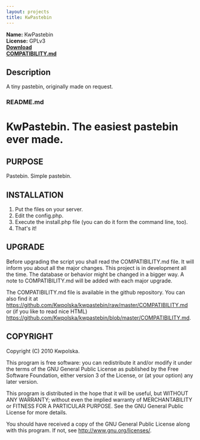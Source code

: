 ```yaml
---
layout: projects
title: KwPastebin
---
```

**Name:** KwPastebin  
**License:** GPLv3  
**[Download](https://github.com/Kwpolska/kwpastebin/tarball/master)**  
**[COMPATIBILITY.md](https://github.com/Kwpolska/kwpastebin/raw/master/COMPATIBILITY.md)**

## Description
A tiny pastebin, originally made on request.

### README.md

KwPastebin. The easiest pastebin ever made.
==============

PURPOSE
-------
Pastebin. Simple pastebin.

INSTALLATION
------------

1. Put the files on your server.
2. Edit the config.php.
3. Execute the install.php file (you can do it form the command line, too).
4. That's it!

UPGRADE
-------

Before upgrading the script you shall read the COMPATIBILITY.md file. It will
inform you about all the major changes.  This project is in development
all the time.  The database or behavior might be changed in a bigger way.  A
note to COMPATIBILITY.md will be added with each major upgrade.

The COMPATIBILITY.md file is available in the github repository.  You can also
find it at
<https://github.com/Kwpolska/kwpastebin/raw/master/COMPATIBILITY.md>
or (if you like to read nice HTML)
<https://github.com/Kwpolska/kwpastebin/blob/master/COMPATIBILITY.md>.

COPYRIGHT
---------
Copyright (C) 2010 Kwpolska.

This program is free software: you can redistribute it and/or modify
it under the terms of the GNU General Public License as published by
the Free Software Foundation, either version 3 of the License, or
(at your option) any later version.

This program is distributed in the hope that it will be useful,
but WITHOUT ANY WARRANTY; without even the implied warranty of
MERCHANTABILITY or FITNESS FOR A PARTICULAR PURPOSE.  See the
GNU General Public License for more details.

You should have received a copy of the GNU General Public License
along with this program.  If not, see <http://www.gnu.org/licenses/>.
